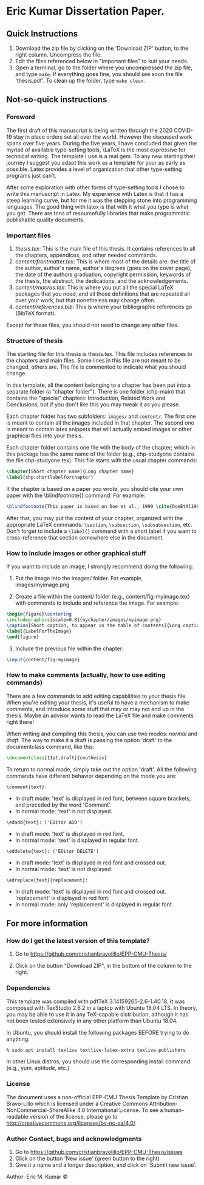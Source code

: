 # Eric Kumar Dissertation Paper.

## Quick Instructions

1. Download the zip file by clicking on the 'Download ZIP' button, to the right column. Uncompress the file.
1. Edit the files referenced below in "Important files" to suit your needs.
1. Open a terminal, go to the folder where you uncompressed the zip file, and type `make`. If everything goes fine, you should see soon the file 'thesis.pdf'. To clean up the folder, type `make clean`.

## Not-so-quick instructions

### Foreword

The first draft of this manuscript is being written through the 2020 COVID-19 stay in place orders set all over the world. However the discussed work spans over five years. During the five years, I have concluded that given the myriad of available type-setting tools, \LaTeX is the most expressive for technical writing. The template I use is a real gem. To any new starting their journey I suggest you adapt this work as a template for your as early as possible. Latex provides a level of organization that other type-setting programs just can't.


After some exploration with other forms of type-setting tools I chose to write this manuscript in Latex. My experience with Latex is that it has a steep learning curve, but for me it was the stepping stone into programming languages. The good thing with latex is that with it what you type is what you get. There are tons of resourcefully libraries that make programmatic publishable quality documents.

<!--Before going all in with Latex, I tried Markdown, Jupyter Notebooks, and of course Word. Markdown is cool for routine notes. Jupyter Notebook was not worth the effort. While Word was to con trained and is not conducive to programmatic writing.-->

<!--This is about my sixth document in Latex, first using this handy template from [@tamabravolillo](https://twitter.com/tamabravolillo).-->

<!--During 2013 I spent quite a while trying to understand the multiple requirements to put together my PhD thesis for Engineering and Public Policy (EPP) at Carnegie Mellon University (CMU).  Besides having many tables, lots of questions coming from surveys, graphics, statistical data, and a lot of code to put in, I also had to deal with a lot of editorial requirements (e.g., "*this is how* your cover page should look like").  Since there are no official templates for a phd thesis (which makes no sense to me since it's something we all PhD students have to go through), here's my attempt to save you the pain to do it.-->

<!--This template (actually, a set of files needed to give structure to the thesis) has a lof of filler texts, just to give you an example of how to structure your own thesis document. You can safely remove most of the texts.-->

<!--While there are surely many ways to do what I have done in this template, I strongly suggest that you create a set of rules for yourself and stick to them firmly (e.g., putting each chapter in a separate folder, naming all the images in a certain way, etc.) Writing your thesis can be very stressful, and many things can go wrong in stressful times (like deleting important files unrecoverably).-->

<!--The most important two pieces of advice that I can give for writing your thesis document are:-->

<!--1. **Back up everything twice out of your own computer**.-->
<!--1. **Be organized**.-->

### Important files

1. *thesis.tex*: This is the main file of this thesis. It contains references to all the chapters, appendices, and other needed commands.
1. *content/frontmatter.tex*: This is where most of the details are: the title of the author, author's name, author's degrees (goes on the cover page), the date of the authors graduation, copyright permission, keywords of the thesis, the abstract, the dedications, and the acknowledgements.
1. *content/macros.tex*: This is where you put all the special LaTeX packages that you need, and all those definitions that are repeated all over your work, but that nonetheless may change often.
1. *content/references.bib*: This is where your bibliographic references go (BibTeX format).

Except for these files, you should not need to change any other files.

### Structure of thesis

The starting file for this thesis is thesis.tex. This file includes references to the chapters and main files. Some lines in this file are not meant to be changed, others are.  The file is commented to indicate what you should change.

In this template, all the content belonging to a chapter has been put into a separate folder (a "chapter folder"). There is one folder (chp-main) that contains the "special" chapters: Introduction, Related Work and Conclusions, but if you don't like this you may tweak it as you please.

Each chapter folder has two subfolders: `images/` and `content/`. The first one is meant to contain all the images included in that chapter.  The second one is meant to contain latex snippets that will actually embed images or other graphical files into your thesis.

Each chapter folder contains one file with the body of the chapter; which in this package has the same name of the folder (e.g., chp-studyone contains the file chp-studyone.tex). This file starts with the usual chapter commands:

```tex
\chapter[Short chapter name]{Long chapter name}
\label{chp:shortlabelforchapter}
```

If the chapter is based on a paper you wrote, you should cite your own paper with the \blindfootnote{} command. For example:

```tex
\blindfootnote{This paper is based on Doe et al., 1999 \cite{DoeEtAl1999}.}
```

After that, you may put the content of your chapter, organized with the appropriate LaTeX commands: `\section`, `\subsection`, `\subsubsection`, etc. Don't forget to include a `\label{}` command with a short label if you want to cross-reference that section somewhere else in the document.

### How to include images or other graphical stuff

If you want to include an image, I strongly recommend doing the following:

1. Put the image into the images/ folder. For example, images/myimage.png

2. Create a file within the content/ folder (e.g., content/fig-myimage.tex) with commands to include and reference the image.  For example:
```tex
\begin{figure}\centering
\includegraphics[scale=0.8]{mychapter/images/myimage.png}
\caption[Short caption, to appear in the table of contents]{Long caption for the image, to appear beneath the image itself}
\label{LabelForTheImage}
\end{figure}
```

3. Include the previous file within the chapter:
```tex
\input{content/fig-myimage}
```

### How to make comments (actually, how to use editing commands)

There are a few commands to add editing capabilities to your thesis file. When you're editing your thesis, it's useful to have a mechanism to make comments, and introduce some stuff that may or may not end up in the thesis. Maybe an advisor wants to read the LaTeX file and make comments right there!

When writing and compiling this thesis, you can use two modes: *normal* and *draft*. The way to make it a draft is passing the option 'draft' to the documentclass command, like this:

```tex
\documentclass[11pt,draft]{cmuthesis}
```

To return to normal mode, simply take out the option 'draft'. All the following commands have different behavior depending on the mode you are:

`\comment{text}:`
- In draft mode: 'text' is displayed in red font, between square brackets, and preceded by the word 'Comment'.
- In normal mode: 'text' is not displayed.

`\edadd{text}: ('EDitor ADD')`
- In draft mode: 'text' is displayed in red font.
- In normal mode: 'text' is displayed in regular font.

`\eddelete{text}: ('EDitor DELETE')`
- In draft mode: 'text' is displayed in red font and crossed out.
- In normal mode: 'text' is not displayed

`\edreplace{text}{replacement}:`
- In draft mode: 'text' is displayed in red font and crossed out. 'replacement' is displayed in red font.
- In normal mode: only 'replacement' is displayed in regular font.


## For more information

<!--### Official sources of information-->

<!--You should always consult with the administrator of your department. As of January 2019, the official source of information for thesis guidelines at the College of Engineering in Carnegie Mellon University is https://engineering.cmu.edu/education/academic-policies/graduate-policies/thesis-dissertation.html-->

<!--For EPP guidelines, go to: https://www.cmu.edu/epp/current/doctoral-thesis/index.html-->


### How do I get the latest version of this template?

1. Go to https://github.com/cristianbravolillo/EPP-CMU-Thesis/

2. Click on the button "Download ZIP", in the bottom of the column to the right.


### Dependencies

This template was compiled with pdfTeX 3.14159265-2.6-1.40.18. It was composed with TexStudio 2.6.2 in a laptop with Ubuntu 18.04 LTS. In theory, you may be able to use it in any TeX-capable distribution, although it has not been tested extensively in any other platform than Ubuntu 18.04.

In Ubuntu, you should install the following packages BEFORE trying to do anything:

```sh
% sudo apt install texlive textlive-latex-extra texlive-publishers
```

In other Linux distros, you should use the corresponding install command (e.g., yum, aptitude, etc.)

### License

The document uses a non-official EPP-CMU Thesis Template by Cristian Bravo-Lillo which is licensed under a Creative Commons Attribution-NonCommercial-ShareAlike 4.0 International License. To see a human-readable version of the license, please go to http://creativecommons.org/licenses/by-nc-sa/4.0/.

### Author Contact, bugs and acknowledgments

<!--If you find a bug in the template (that is, something that is wrong based on the department or university guidelines), please leave me a note in GitHub:-->

1. Go to https://github.com/cristianbravolillo/EPP-CMU-Thesis/issues
1. Click on the button 'New issue' (green button to the right)
1. Give it a name and a longer description, and click on 'Submit new issue'.

<!--If you want to thank me, you may send me a tweet to [@tamabravolillo](https://twitter.com/tamabravolillo) or leave a message at [LinkedIn](https://www.linkedin.com/in/cristianbravolillo/).-->

Author: Eric M. Kumar &copy;
